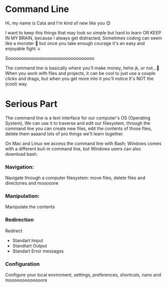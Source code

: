 # Command Line

Hi, my name is Cata and I'm kind of new like you 😊

I want to keep this things that may look so simple but hard to learn OR KEEP IN MY BRAIN, because I always get distracted;
Sometimes coding can seem like a monster 👾 but once you take enough courage it's an easy and enjoyable fight ⚔

Sooooooooooooooooooooooooooooooooo

The command line is basically where you'll make money, hehe jk, or not...🤨 When you work with files and projects,
it can be cool to just use a couple clicks and drags, but when you get more into it you'll notice It's NOT the (cool) way.

# Serious Part

The command line is a text interface for our computer's OS (Operating System), We can use it to traverse and edit our filesystem,
through the command line you can create new files, edit the contents of those files, delete them aaaand lots of pro things we'll learn together.

On Mac and Linux we access the command line with Bash; Windows comes with a different buil-in command line, but Windows users can also download bash.

### Navigation:
Navigate through a computer filesystem: move files, delete files and directories and mooooore

### Manipulation: 
Manipulate the contents

### Redirection
Redirect
* Standart Imput
* Standtart Output
* Standart Error messages

### Configuration
Configure your local enviroment, settings, preferences, shortcuts, nano and mooooooooooooore

